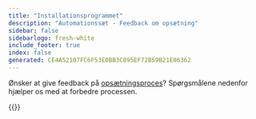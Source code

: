 ```yaml
---
title: "Installationsprogrammet"
description: "Automationssæt - Feedback om opsætning"
sidebar: false
sidebarlogo: fresh-white
include_footer: true
index: false
generated: CE4A52107FC6F53E0BB3C895EF72B59B21E06362
---
```


Ønsker at give feedback på [opsætningsproces](/da/get-started/setup)? Spørgsmålene nedenfor hjælper os med at forbedre processen.

{{<questions name="/content/da/get-started/setup-feedback.json" completed="Tak, fordi du har fuldført opsætningstrin" showNavigationButtons=true locale="da">}}
